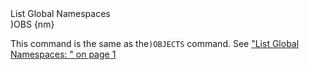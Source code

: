 <div class="heading">
  <div class="name">List Global Namespaces</div>
  <div class="command">)OBS {nm}</div>
</div>

This command is the same as the`)OBJECTS` command. See ["List Global Namespaces: " on page 1](/objects.md#ListGlobalNamespaces)
